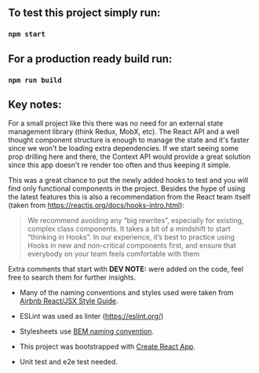 ## To test this project simply run: 

### `npm start`

## For a production ready build run:

### `npm run build`

## Key notes:
For a small project like this there was no need for an external state management library (think Redux, MobX, etc). The React API and a well thought component structure is enough to manage the state and it's faster since we won't be loading extra dependencies. If we start seeing some prop drilling here and there, the Context API would provide a great solution since this app doesn't re render too often and thus keeping it simple.

This was a great chance to put the newly added hooks to test and you will find only functional components in the project. Besides the hype of using the latest features this is also a recommendation from the React team itself (taken from https://reactjs.org/docs/hooks-intro.html):
> We recommend avoiding any “big rewrites”, especially for existing, complex class components. It takes a bit of a mindshift to start “thinking in Hooks”. In our experience, it’s best to practice using Hooks 
> in new and non-critical components first, and ensure that everybody on your team feels comfortable with them

Extra comments that start with **DEV NOTE:** were added on the code, feel free to search them for further insights.

* Many of the naming conventions and styles used were taken from [Airbnb React/JSX Style Guide](https://github.com/airbnb/javascript/tree/master/react).

* ESLint was used as linter (https://eslint.org/)

* Stylesheets use [BEM naming convention](http://getbem.com/).

* This project was bootstrapped with [Create React App](https://github.com/facebook/create-react-app).

* Unit test and e2e test needed.

